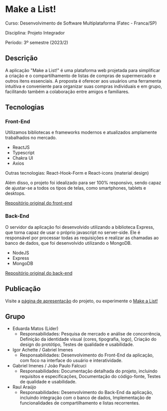 # Make a List!

Curso: Desenvolvimento de Software Multiplataforma (Fatec - Franca/SP)

Disciplina: Projeto Integrador

Período: 3º semestre (2023/2)

## Descrição

A aplicação "Make a List!" é uma plataforma web projetada para simplificar a criação e o compartilhamento de listas de compras de supermercado e outros itens essenciais. A proposta é oferecer aos usuários uma ferramenta intuitiva e conveniente para organizar suas compras individuais e em grupo, facilitando também a colaboração entre amigos e familiares.

## Tecnologias

### Front-End

Utilizamos bibliotecas e frameworks modernos e atualizados amplamente trabalhados no mercado.

- ReactJS
- Typescript
- Chakra UI
- Axios

Outras tecnologias: React-Hook-Form e React-icons (material design)

Além disso, o projeto foi idealizado para ser 100% responsivo, sendo capaz de ajustar-se a todos os tipos de telas, como smartphones, tablets e desktops.

[Repositório original do front-end](https://github.com/Achette/Make_a_List)

### Back-End

O servidor da aplicação foi desenvolvido utilizando a biblioteca Express, que torna capaz de usar o próprio javascript no server-side. Ele é responsável por processar todas as requisições e realizar as chamadas ao banco de dados, que foi desenvolvido utilizando o MongoDB.

- NodeJS
- Express
- MongoDB

[Repositório original do back-end](https://github.com/RaulSAraujo/Make_a_List_back)

## Publicação

Visite a [página de apresentação](https://makealist-presentation.vercel.app/) do projeto, ou experimente o [Make a List!](https://make-a-list.vercel.app/)

## Grupo

- Eduarda Matos (Líder)
  - Responsabilidades: Pesquisa de mercado e análise de concorrência, Definição da identidade visual (cores, tipografia, logo), Criação do design do protótipo, Testes de qualidade e usabilidade.
- Igor Achette / Gabriel Imenes
  - Responsabilidades: Desenvolvimento do Front-End da aplicação, com foco na interface do usuário e interatividade.
- Gabriel Imenes / João Paulo Falcuci
  - Responsabilidades: Documentação detalhada do projeto, incluindo requisitos e especificações, Documentação do código-fonte, Testes de qualidade e usabilidade.
- Raul Araújo
  - Responsabilidades: Desenvolvimento do Back-End da aplicação, incluindo integração com o banco de dados, Implementação de funcionalidades de compartilhamento e listas recorrentes.
